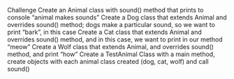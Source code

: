 Challenge
Create an Animal class with sound() method that prints to console “animal makes sounds”
Create a Dog class that extends Animal and overrides sound() method; dogs make a particular sound, so we want to print
“bark”, in this case
Create a Cat class that extends Animal and overrides sound() method, and in this case, we want to print in our method
“meow”
Create a Wolf class that extends Animal, and overrides sound() method, and print “how”
Create a TestAnimal Class with a main method, create objects with each animal class created (dog, cat, wolf) and call
sound()